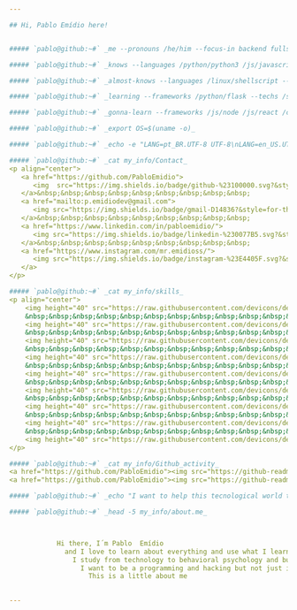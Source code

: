 ```yaml
---

## Hi, Pablo Emídio here! 


##### `pablo@github:~#` _me --pronouns /he/him --focus-in backend fullstack_

##### `pablo@github:~#` _knows --languages /python/python3 /js/javascript --techs /docker /git /linux/shell /nosql/mongodb_

##### `pablo@github:~#` _almost-knows --languages /linux/shellscript --frameworks /python/django --techs /sql/postgresql_

##### `pablo@github:~#` _learning --frameworks /python/flask --techs /sql/mysql /css3/sass/scss_

##### `pablo@github:~#` _gonna-learn --frameworks /js/node /js/react /css3/bootstrap --techs /git/gitflow_

##### `pablo@github:~#` _export OS=$(uname -o)_

##### `pablo@github:~#` _echo -e "LANG=pt_BR.UTF-8 UTF-8\nLANG=en_US.UTF-8 UTF-8" > /etc/locale.gen && locale-gen_

##### `pablo@github:~#` _cat my_info/Contact_
<p align="center">
   <a href="https://github.com/PabloEmidio">
      <img  src="https://img.shields.io/badge/github-%23100000.svg?&style=for-the-badge&logo=github&logoColor=white&link=https://github.com/PabloEmidio">
   </a>&nbsp;&nbsp;&nbsp;&nbsp;&nbsp;&nbsp;&nbsp;&nbsp;&nbsp;
   <a href="mailto:p.emidiodev@gmail.com">
      <img src="https://img.shields.io/badge/gmail-D14836?&style=for-the-badge&logo=gmail&logoColor=white&link=mailto:p.emidiodev@gmail.com">
   </a>&nbsp;&nbsp;&nbsp;&nbsp;&nbsp;&nbsp;&nbsp;&nbsp;&nbsp;
   <a href="https://www.linkedin.com/in/pabloemidio/">
      <img src="https://img.shields.io/badge/linkedin-%230077B5.svg?&style=for-the-badge&logo=linkedin&logoColor=white&link=https://www.linkedin.com/in/pabloemidio/">
   </a>&nbsp;&nbsp;&nbsp;&nbsp;&nbsp;&nbsp;&nbsp;&nbsp;&nbsp;
   <a href="https://www.instagram.com/mr.emidioss/">
      <img src="https://img.shields.io/badge/instagram-%23E4405F.svg?&style=for-the-badge&logo=instagram&logoColor=white&link=https://www.instagram.com/mr.emidioss/">
   </a>
</p>

##### `pablo@github:~#` _cat my_info/skills_
<p align="center">
    <img height="40" src="https://raw.githubusercontent.com/devicons/devicon/master/icons/python/python-original.svg">
    &nbsp;&nbsp;&nbsp;&nbsp;&nbsp;&nbsp;&nbsp;&nbsp;&nbsp;&nbsp;&nbsp;&nbsp;&nbsp;
    <img height="40" src="https://raw.githubusercontent.com/devicons/devicon/master/icons/javascript/javascript-original.svg">
    &nbsp;&nbsp;&nbsp;&nbsp;&nbsp;&nbsp;&nbsp;&nbsp;&nbsp;&nbsp;&nbsp;&nbsp;&nbsp;
    <img height="40" src="https://raw.githubusercontent.com/devicons/devicon/master/icons/django/django-original.svg">
    &nbsp;&nbsp;&nbsp;&nbsp;&nbsp;&nbsp;&nbsp;&nbsp;&nbsp;&nbsp;&nbsp;&nbsp;&nbsp;
    <img height="40" src="https://raw.githubusercontent.com/devicons/devicon/master/icons/flask/flask-original.svg">
    &nbsp;&nbsp;&nbsp;&nbsp;&nbsp;&nbsp;&nbsp;&nbsp;&nbsp;&nbsp;&nbsp;&nbsp;&nbsp;
    <img height="40" src="https://raw.githubusercontent.com/devicons/devicon/master/icons/linux/linux-original.svg">
    &nbsp;&nbsp;&nbsp;&nbsp;&nbsp;&nbsp;&nbsp;&nbsp;&nbsp;&nbsp;&nbsp;&nbsp;&nbsp;
    <img height="40" src="https://raw.githubusercontent.com/devicons/devicon/master/icons/git/git-original.svg">
    &nbsp;&nbsp;&nbsp;&nbsp;&nbsp;&nbsp;&nbsp;&nbsp;&nbsp;&nbsp;&nbsp;&nbsp;&nbsp;
    <img height="40" src="https://raw.githubusercontent.com/devicons/devicon/master/icons/github/github-original.svg">
    &nbsp;&nbsp;&nbsp;&nbsp;&nbsp;&nbsp;&nbsp;&nbsp;&nbsp;&nbsp;&nbsp;&nbsp;&nbsp;
    <img height="40" src="https://raw.githubusercontent.com/devicons/devicon/master/icons/docker/docker-original.svg">
    &nbsp;&nbsp;&nbsp;&nbsp;&nbsp;&nbsp;&nbsp;&nbsp;&nbsp;&nbsp;&nbsp;&nbsp;&nbsp;
    <img height="40" src="https://raw.githubusercontent.com/devicons/devicon/master/icons/mongodb/mongodb-original.svg">
</p>

##### `pablo@github:~#` _cat my_info/Github_activity_
<a href="https://github.com/PabloEmidio"><img src="https://github-readme-stats.vercel.app/api?username=pabloemidio&layout=compact&show_icons=true&theme=radical&hide_title=true&hide_border=true"></a>
<a href="https://github.com/PabloEmidio"><img src="https://github-readme-stats.vercel.app/api/top-langs/?username=pabloemidio&layout=compact&theme=radical&langs_count=6&hide_border=true&hide=html"></a>

##### `pablo@github:~#` _echo "I want to help this tecnological world that is changing world" >> my_info/about.me_

##### `pablo@github:~#` _head -5 my_info/about.me_



            Hi there, I´m Pablo  Emídio
              and I love to learn about everything and use what I learned
                I study from technology to behavioral psychology and businness
                  I want to be a programming and hacking but not just it
                    This is a little about me

                  
---
```

